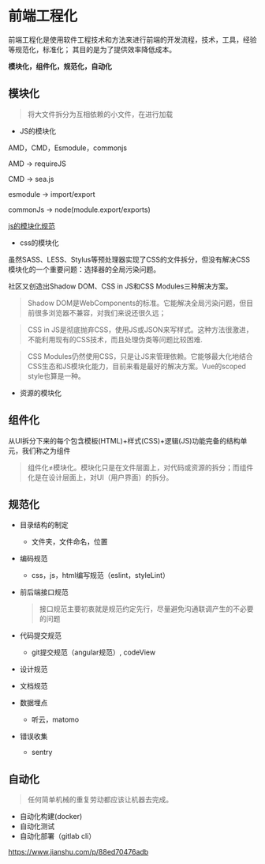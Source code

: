 # 前端工程化

前端工程化是使用软件工程技术和方法来进行前端的开发流程，技术，工具，经验等规范化，标准化；
其目的是为了提供效率降低成本。

**模块化，组件化，规范化，自动化**

## 模块化

> 将大文件拆分为互相依赖的小文件，在进行加载

- JS的模块化

AMD，CMD，Esmodule，commonjs

AMD -> requireJS

CMD -> sea.js

esmodule -> import/export

commonJs -> node(module.export/exports)

[js的模块化规范](https://www.cnblogs.com/evaling/p/10341112.html)

- css的模块化

虽然SASS、LESS、Stylus等预处理器实现了CSS的文件拆分，但没有解决CSS模块化的一个重要问题：选择器的全局污染问题。

社区又创造出Shadow DOM、CSS in JS和CSS Modules三种解决方案。

>Shadow DOM是WebComponents的标准。它能解决全局污染问题，但目前很多浏览器不兼容，对我们来说还很久远；

>CSS in JS是彻底抛弃CSS，使用JS或JSON来写样式。这种方法很激进，不能利用现有的CSS技术，而且处理伪类等问题比较困难.

>CSS Modules仍然使用CSS，只是让JS来管理依赖。它能够最大化地结合CSS生态和JS模块化能力，目前来看是最好的解决方案。Vue的scoped style也算是一种。

- 资源的模块化

## 组件化

从UI拆分下来的每个包含模板(HTML)+样式(CSS)+逻辑(JS)功能完备的结构单元，我们称之为组件

>组件化≠模块化。模块化只是在文件层面上，对代码或资源的拆分；而组件化是在设计层面上，对UI（用户界面）的拆分。

## 规范化

- 目录结构的制定
  - 文件夹，文件命名，位置

- 编码规范
  - css，js，html编写规范（eslint，styleLint）

- 前后端接口规范
 
  >接口规范主要初衷就是规范约定先行，尽量避免沟通联调产生的不必要的问题

- 代码提交规范
  - git提交规范（angular规范）, codeView

- 设计规范

- 文档规范

- 数据埋点
  - 听云，matomo

- 错误收集
  - sentry

## 自动化

  >任何简单机械的重复劳动都应该让机器去完成。

 - 自动化构建(docker)
 - 自动化测试
 - 自动化部署（gitlab cli）


https://www.jianshu.com/p/88ed70476adb